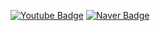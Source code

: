 [![Youtube Badge](https://32dev.github.io/resources/badge/youtube)](https://www.youtube.com/@32comma)  [![Naver Badge](https://32dev.github.io/resources/badge/blog)](https:/blog.naver.com/32dev)

